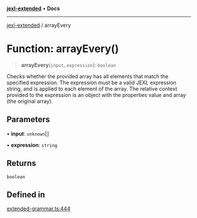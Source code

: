 [**jexl-extended**](../README.md) • **Docs**

***

[jexl-extended](../globals.md) / arrayEvery

# Function: arrayEvery()

> **arrayEvery**(`input`, `expression`): `boolean`

Checks whether the provided array has all elements that match the specified expression.
The expression must be a valid JEXL expression string, and is applied to each element of the array.
The relative context provided to the expression is an object with the properties value and array (the original array).

## Parameters

• **input**: `unknown`[]

• **expression**: `string`

## Returns

`boolean`

## Defined in

[extended-grammar.ts:444](https://github.com/nikoraes/jexl-extended/blob/6615aed6c8a07c2ecf0502c413d5c565a91b5f13/src/extended-grammar.ts#L444)
